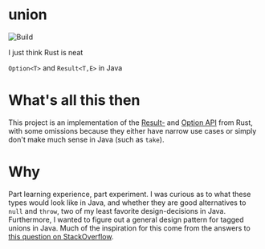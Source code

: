 # union
![Build](https://github.com/luccaflower/union/actions/workflows/maven-publish.yml/badge.svg?event=push)

I just think Rust is neat

`Option<T>` and `Result<T,E>` in Java

# What's all this then
This project is an implementation of the [Result-](https://doc.rust-lang.org/stable/std/result/) and [Option API](https://doc.rust-lang.org/stable/std/option/) from Rust, with some omissions because they either have narrow use cases or simply don't make much sense in Java (such as `take`).

# Why
Part learning experience, part experiment. I was curious as to what these types would look like in Java, and whether they are good alternatives to `null` and `throw`, two of my least favorite design-decisions in Java. Furthermore, I wanted to figure out a general design pattern for tagged unions in Java. Much of the inspiration for this come from the answers to [this question on StackOverflow](https://stackoverflow.com/questions/48143268/java-tagged-union-sum-types). 
